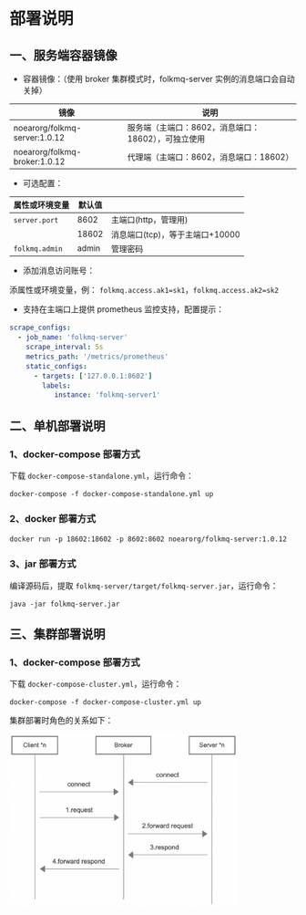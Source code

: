 
# 部署说明

## 一、服务端容器镜像

* 容器镜像：（使用 broker 集群模式时，folkmq-server 实例的消息端口会自动关掉）

| 镜像                            | 说明                             |
|-------------------------------|--------------------------------|
| noearorg/folkmq-server:1.0.12 | 服务端（主端口：8602，消息端口：18602），可独立使用 |
| noearorg/folkmq-broker:1.0.12 | 代理端（主端口：8602，消息端口：18602）       |


* 可选配置：

| 属性或环境变量                       | 默认值 |                       |
|-------------------------------|-----|-----------------------|
| `server.port`                 |  8602   | 主端口(http，管理用)         |
|                               |  18602   | 消息端口(tcp)，等于主端口+10000 |
| `folkmq.admin`                |  admin   | 管理密码                  |

* 添加消息访问账号：

添属性或环境变量，例： `folkmq.access.ak1=sk1`，`folkmq.access.ak2=sk2`

* 支持在主端口上提供 prometheus 监控支持，配置提示：

```yml
scrape_configs:
  - job_name: 'folkmq-server'
    scrape_interval: 5s
    metrics_path: '/metrics/prometheus'
    static_configs:
      - targets: ['127.0.0.1:8602']
        labels:
           instance: 'folkmq-server1'
```


## 二、单机部署说明


### 1、docker-compose 部署方式

下载 `docker-compose-standalone.yml`，运行命令：

```
docker-compose -f docker-compose-standalone.yml up
```

### 2、docker 部署方式

```
docker run -p 18602:18602 -p 8602:8602 noearorg/folkmq-server:1.0.12 
```



### 3、jar 部署方式

编译源码后，提取 `folkmq-server/target/folkmq-server.jar`，运行命令：

```
java -jar folkmq-server.jar
```

## 三、集群部署说明


### 1、docker-compose 部署方式

下载 `docker-compose-cluster.yml`，运行命令：

```
docker-compose -f docker-compose-cluster.yml up
```

集群部署时角色的关系如下：

<img src="DEV-BROKER.png" width="400">